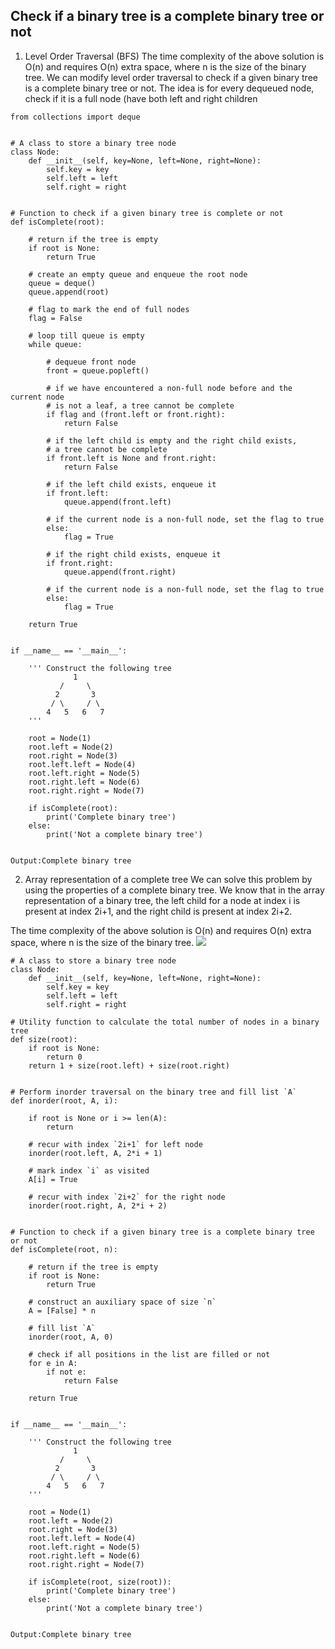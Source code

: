 ## Check if a binary tree is a complete binary tree or not
1. Level Order Traversal (BFS)
The time complexity of the above solution is O(n) and requires O(n) extra space, where n is the size of the binary tree.
We can modify level order traversal to check if a given binary tree is a complete binary tree or not. The idea is for every dequeued node, check if it is a full node (have both left and right children
```
from collections import deque
 
 
# A class to store a binary tree node
class Node:
    def __init__(self, key=None, left=None, right=None):
        self.key = key
        self.left = left
        self.right = right
 
 
# Function to check if a given binary tree is complete or not
def isComplete(root):
 
    # return if the tree is empty
    if root is None:
        return True
 
    # create an empty queue and enqueue the root node
    queue = deque()
    queue.append(root)
 
    # flag to mark the end of full nodes
    flag = False
 
    # loop till queue is empty
    while queue:
 
        # dequeue front node
        front = queue.popleft()
 
        # if we have encountered a non-full node before and the current node
        # is not a leaf, a tree cannot be complete
        if flag and (front.left or front.right):
            return False
 
        # if the left child is empty and the right child exists,
        # a tree cannot be complete
        if front.left is None and front.right:
            return False
 
        # if the left child exists, enqueue it
        if front.left:
            queue.append(front.left)
 
        # if the current node is a non-full node, set the flag to true
        else:
            flag = True
 
        # if the right child exists, enqueue it
        if front.right:
            queue.append(front.right)
 
        # if the current node is a non-full node, set the flag to true
        else:
            flag = True
 
    return True
 
 
if __name__ == '__main__':
 
    ''' Construct the following tree
              1
           /     \
          2       3
         / \     / \
        4   5   6   7
    '''
 
    root = Node(1)
    root.left = Node(2)
    root.right = Node(3)
    root.left.left = Node(4)
    root.left.right = Node(5)
    root.right.left = Node(6)
    root.right.right = Node(7)
 
    if isComplete(root):
        print('Complete binary tree')
    else:
        print('Not a complete binary tree')
 

Output:Complete binary tree
```
2. Array representation of a complete tree
We can solve this problem by using the properties of a complete binary tree. We know that in the array representation of a binary tree, the left child for a node at index i is present at index 2i+1, and the right child is present at index 2i+2.

The time complexity of the above solution is O(n) and requires O(n) extra space, where n is the size of the binary tree.
![](https://www.techiedelight.com/wp-content/uploads/Complete-Binary-Trees.png)
```
# A class to store a binary tree node
class Node:
    def __init__(self, key=None, left=None, right=None):
        self.key = key
        self.left = left
        self.right = right
 
# Utility function to calculate the total number of nodes in a binary tree
def size(root):
    if root is None:
        return 0
    return 1 + size(root.left) + size(root.right)
 
 
# Perform inorder traversal on the binary tree and fill list `A`
def inorder(root, A, i):
 
    if root is None or i >= len(A):
        return
 
    # recur with index `2i+1` for left node
    inorder(root.left, A, 2*i + 1)
 
    # mark index `i` as visited
    A[i] = True
 
    # recur with index `2i+2` for the right node
    inorder(root.right, A, 2*i + 2)
 
 
# Function to check if a given binary tree is a complete binary tree or not
def isComplete(root, n):
 
    # return if the tree is empty
    if root is None:
        return True
 
    # construct an auxiliary space of size `n`
    A = [False] * n
 
    # fill list `A`
    inorder(root, A, 0)
 
    # check if all positions in the list are filled or not
    for e in A:
        if not e:
            return False
 
    return True
 
 
if __name__ == '__main__':
 
    ''' Construct the following tree
              1
           /     \
          2       3
         / \     / \
        4   5   6   7
    '''
 
    root = Node(1)
    root.left = Node(2)
    root.right = Node(3)
    root.left.left = Node(4)
    root.left.right = Node(5)
    root.right.left = Node(6)
    root.right.right = Node(7)
 
    if isComplete(root, size(root)):
        print('Complete binary tree')
    else:
        print('Not a complete binary tree')
 

Output:Complete binary tree
```